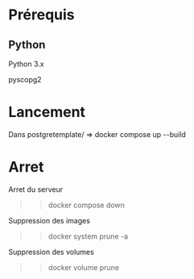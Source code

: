 # Prérequis

## Python

Python 3.x

pyscopg2

# Lancement

Dans postgretemplate/ => docker compose up --build

# Arret

Arret du serveur

>> docker compose down

Suppression des images

>> docker system prune -a

Suppression des volumes

>> docker volume prune